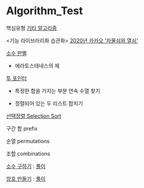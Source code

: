 # Algorithm_Test
핵심유형
[기타 알고리즘](Basic_Alg/)


<기능 라이브러리화 습관화>
[2020년 카카오 '자물쇠와 열쇠'](Basic_Alg/rotation90.py)

[소수 판별](Basic_Alg/prime_number.py)

- 에라토스테네스의 체

[투 포인터](Basic_Alg/two_pointer.py)

- 특정한 합을 가지는 부분 연속 수열 찾기

- 정렬되어 있는 두 리스트 합치기

[선택정렬 Selection Sort](Basic_Alg/selection_sort.py)

구간 합 prefix

순열 permutations

조합 combinations

[소수 구하기](https://www.acmicpc.net/problem/1929) : [풀이](Basic_Alg/prime_test1.py)

[암호 만들기](https://www.acmicpc.net/problem/1759) : [풀이](Basic_Alg/password_test.py)
